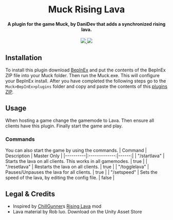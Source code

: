 <div align="center"><h1>Muck Rising Lava</h1><h4>A plugin for the game Muck, by DaniDev that adds a synchronized rising lava.</h4></div>
<div align="center">
<a href="https://github.com/CrafterBotOfficial/MuckMobSpawner/blob/main/LICENSE">
  <img src="https://img.shields.io/badge/license-MIT-green">
</a>
<img src="https://img.shields.io/youtube/channel/subscribers/HcqgkIWAnVjlRthkgyTKWQ?style=social">
</div>

## Installation
To install this plugin download [BepInEx](https://github.com/BepInEx/BepInEx/releases/tag/v5.4.21) and put the contents of the BepInEx ZIP file into your Muck folder. Then run the Muck.exe. This will configure your BepInEx install. After you have completed the following steps go to the ``Muck>BepInEx>plugins`` folder and copy and paste the contents of this [plugins ZIP](https://github.com/CrafterBotOfficial/MuckMobSpawner/releases/).
## Usage
When hosting a game change the gamemode to Lava. Then ensure all clients have this plugin. Finally start the game and play.
### Commands
You can also start the game by using the commands.
| Command | Description | Master Only |
|----------|:-------------:|------:|
| "/startlava" |  Starts the lava on all clients. This works in all gamemodes. | true |
| "/resetlava" |  Restarts the lava on all clients. | true |
| "/togglelava" |  Pauses/Unpauses the lava for all clients. | true |
| "/setspeed" |  Sets the speed of the lava, by editing the config file. | false |
## Legal & Credits
* Inspired by [ChillGunner](https://github.com/ChillGunner)s [Rising Lava](https://github.com/ChillGunner/RisingLava) mod
* Lava material by Rob luo. Download on the Unity Asset Store
